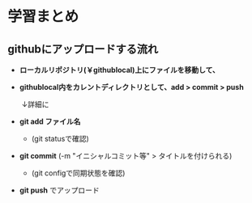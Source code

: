 # 学習まとめ

## githubにアップロードする流れ

- **ローカルリポジトリ(￥githublocal)上にファイルを移動して、**

- **githublocal内をカレントディレクトリとして、add > commit > push**

  ​	↓詳細に

- **git add ファイル名**
  - (git statusで確認)
- **git commit** (-m "イニシャルコミット等" > タイトルを付けられる)
  - (git configで同期状態を確認)
- **git push** でアップロード